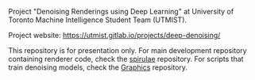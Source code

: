 Project "Denoising Renderings using Deep Learning" at University of Toronto Machine Intelligence Student Team (UTMIST).

Project website: https://utmist.gitlab.io/projects/deep-denoising/

This repository is for presentation only. For main development repository containing renderer code, check the [spirulae](https://github.com/harry7557558/spirulae) repository. For scripts that train denoising models, check the [Graphics](https://github.com/harry7557558/Graphics) repository.
